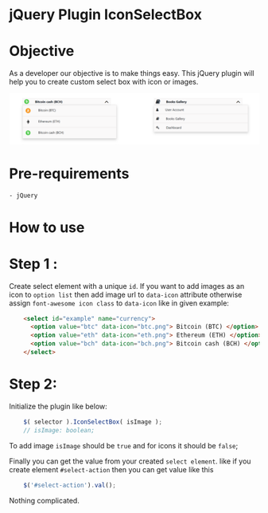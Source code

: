 # jQuery Plugin IconSelectBox

# Objective
As a developer our objective is to make things easy. This jQuery plugin will help you to create custom select box with icon or images.

![final-output](./Screenshot.png)

# Pre-requirements
    - jQuery  

# How to use
# Step 1 : 
Create select element with a unique `id`.
If you want to add images as an icon to `option list` then add image url to `data-icon` attribute otherwise assign `font-awesome icon class` to `data-icon` like in given example:

```HTML
	<select id="example" name="currency">
	  <option value="btc" data-icon="btc.png"> Bitcoin (BTC) </option>
	  <option value="eth" data-icon="eth.png"> Ethereum (ETH) </option>
	  <option value="bch" data-icon="bch.png"> Bitcoin cash (BCH) </option>
	</select>
```

# Step 2: 
Initialize the plugin like below:

```JavaScript
	$( selector ).IconSelectBox( isImage );
    // isImage: boolean;
```

To add image `isImage` should be `true` and for icons it should be `false`;


Finally you can get the value from your created `select element`.
like if you create element `#select-action` then you can get value like this 

```JavaScript
    $('#select-action').val();
```

Nothing complicated.
